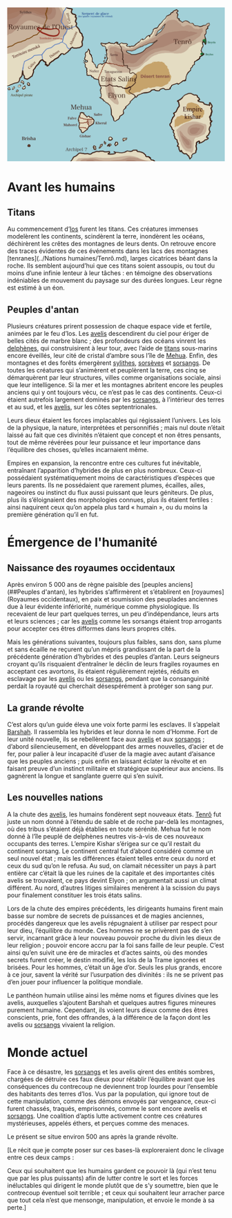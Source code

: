 
```table-of-contents
```
![carte_v2](../Illustrations/carte_v2.png)

# Avant les humains

## Titans

Au commencement d’[Ios](Dieux/Ios.md) furent les titans. Ces créatures immenses modelèrent les continents, scindèrent la terre, inondèrent les océans, déchirèrent les crêtes des montagnes de leurs dents.
On retrouve encore des traces évidentes de ces événements dans les lacs des montagnes [tenranes](../Nations humaines/Tenrô.md), larges cicatrices béant dans la roche. Ils semblent aujourd’hui que ces titans soient assoupis, ou tout du moins d’une infinie lenteur à leur tâches : en témoigne des observations indéniables de mouvement du paysage sur des durées longues. Leur règne est estimé à un éon. 

## Peuples d'antan

Plusieurs créatures prirent possession de chaque espace vide et fertile, animées par le feu d’Ios. Les [avelis](Avelis.md) descendirent du ciel pour ériger de belles cités de marbre blanc ; des profondeurs des océans vinrent les [delphènes](Delphènes.md), qui construisirent à leur tour, avec l’aide de [titans](#Titans) sous-marins encore éveillés, leur cité de cristal d’ambre sous l’île de [Mehua](Mehua). Enfin, des montagnes et des forêts émergèrent [sylithes](Sylithes.md), [sorsèves](Sorsèves.md) et [sorsangs](Sorsangs). De toutes les créatures qui s’animèrent et peuplèrent la terre, ces cinq se démarquèrent par leur structures, villes comme organisations sociale, ainsi que leur intelligence.
Si la mer et les montagnes abritent encore les peuples anciens qui y ont toujours vécu, ce n’est pas le cas des continents. Ceux-ci étaient autrefois largement dominés par les [sorsangs](Sorsangs), à l’intérieur des terres et au sud, et les [avelis](Avelis), sur les côtes septentrionales.  
 
Leurs dieux étaient les forces implacables qui régissaient l’univers. Les lois de la physique, la nature, interprétées et personnifiés ; mais nul doute n’était laissé au fait que ces divinités n’étaient que concept et non êtres pensants, tout de même révérées pour leur puissance et leur importance dans l’équilibre des choses, qu’elles incarnaient même.

Empires en expansion, la rencontre entre ces cultures fut inévitable, entraînant l’apparition d’hybrides de plus en plus nombreux. Ceux-ci possédaient systématiquement moins de caractéristiques d’espèces que leurs parents. Ils ne possédaient que rarement plumes, écailles, ailes, nageoires ou instinct du flux aussi puissant que leurs géniteurs. De plus, plus ils s’éloignaient des morphologies connues, plus ils étaient fertiles : ainsi naquirent ceux qu’on appela plus tard « humain », ou du moins la première génération qu’il en fut.

#  Émergence de l'humanité

## Naissance des royaumes occidentaux

Après environ 5 000 ans de règne paisible des [peuples anciens](##Peuples d'antan), les hybrides s’affirmèrent et s’établirent en [royaumes](Royaumes occidentaux), en paix et soumission des peuplades anciennes due à leur évidente infériorité, numérique comme physiologique. Ils recevaient de leur part quelques terres, un peu d’indépendance, leurs arts et leurs sciences ; car les [avelis](Avelis) comme les sorsangs étaient trop arrogants pour accepter ces êtres difformes dans leurs propres cités.

Mais les générations suivantes, toujours plus faibles, sans don, sans plume et sans écaille ne reçurent qu’un mépris grandissant de la part de la précédente génération d’hybrides et des peuples d’antan. Leurs seigneurs croyant qu’ils risquaient d’entraîner le déclin de leurs fragiles royaumes en acceptant ces avortons, ils étaient régulièrement rejetés, réduits en esclavage par les [avelis](Avelis) ou les [sorsangs](Sorsangs), pendant que la consanguinité perdait la royauté qui cherchait désespérément à protéger son sang pur.

## La grande révolte

C’est alors qu’un guide éleva une voix forte parmi les esclaves. Il s’appelait [Barshah](Barshah). Il rassembla les hybrides et leur donna le nom d’Homme. Fort de leur unité nouvelle, ils se rebellèrent face aux [avelis](Avelis) et aux [sorsangs](Sorsangs) ; d’abord silencieusement, en développant des armes nouvelles, d’acier et de fer, pour palier à leur incapacité d’user de la magie avec autant d’aisance que les peuples anciens ; puis enfin en laissant éclater la révolte et en faisant preuve d’un instinct militaire et stratégique supérieur aux anciens. Ils gagnèrent la longue et sanglante guerre qui s’en suivit.

## Les nouvelles nations

A la chute des [avelis](Avelis), les humains fondèrent sept nouveaux états. [Tenrô](Tenrô) fut juste un nom donné à l’étendu de sable et de roche par-delà les montagnes, où des tribus s’étaient déjà établies en toute sérénité. Mehua fut le nom donné à l’île peuplé de delphènes neutres vis-à-vis de ces nouveaux occupants des terres. L’empire Kishar s’érigea sur ce qu’il restait du continent sorsang. Le continent central fut d’abord considéré comme un seul nouvel état ; mais les différences étaient telles entre ceux du nord et ceux du sud qu’on le refusa. Au sud, on clamait nécessiter un pays à part entière car c’était là que les ruines de la capitale et des importantes cités avelis se trouvaient, ce pays devint Elyon ; on argumentait aussi un climat différent. Au nord, d’autres litiges similaires menèrent à la scission du pays pour finalement constituer les trois états salins.

Lors de la chute des empires précédents, les dirigeants humains firent main basse sur nombre de secrets de puissances et de magies anciennes, procédés dangereux que les avelis répugnaient à utiliser par respect pour leur dieu, l’équilibre du monde. Ces hommes ne se privèrent pas de s’en servir, incarnant grâce à leur nouveau pouvoir proche du divin les dieux de leur religion ; pouvoir encore accru par la foi sans faille de leur peuple. C’est ainsi qu’en suivit une ère de miracles et d’actes saints, où des mondes secrets furent créer, le destin modifié, les lois de la Trame ignorées et brisées. Pour les hommes, c’était un âge d’or. Seuls les plus grands, encore à ce jour, savent la vérité sur l’usurpation des divinités : ils ne se privent pas d’en jouer pour influencer la politique mondiale.

Le panthéon humain utilise ainsi les même noms et figures divines que les avelis, auxquelles s’ajoutent Barshah et quelques autres figures mineures purement humaine. Cependant, ils voient leurs dieux comme des êtres conscients, prie, font des offrandes, à la différence de la façon dont les avelis ou [sorsangs](Sorsangs) vivaient la religion.

# Monde actuel

Face à ce désastre, les [sorsangs](Sorsangs) et les avelis qirent des entités sombres, chargées de détruire ces faux dieux pour rétablir l’équilibre avant que les conséquences du contrecoup ne deviennent trop lourdes pour l’ensemble des habitants des terres d’Ios. Vus par la population, qui ignore tout de cette manipulation, comme des démons envoyés par vengeance, ceux-ci furent chassés, traqués, emprisonnés, comme le sont encore avelis et [sorsangs](Sorsangs). Une coalition d’aptis lutte activement contre ces créatures mystérieuses, appelés éthers, et perçues comme des menaces.

Le présent se situe environ 500 ans après la grande révolte.

[Le récit que je compte poser sur ces bases-là exploreraient donc le clivage entre ces deux camps :

Ceux qui souhaitent que les humains gardent ce pouvoir là (qui n’est tenu que par les plus puissants) afin de lutter contre le sort et les forces inéluctables qui dirigent le monde plutôt que de s’y soumettre, bien que le contrecoup éventuel soit terrible ; et ceux qui souhaitent leur arracher parce que tout cela n’est que mensonge, manipulation, et envoie le monde à sa perte.]

